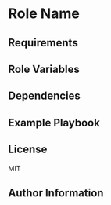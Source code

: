 Role Name
=========



Requirements
------------


Role Variables
--------------


Dependencies
------------


Example Playbook
----------------


License
-------

MIT

Author Information
------------------

